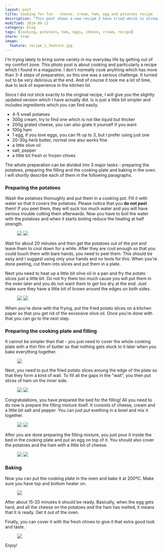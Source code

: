 ```yaml
---
layout: post
title: Cooking for fun - cheese, cream, ham, egg and potatoes recipe
description: "This post shows a new recipe I have tried which is already one of my favourites"
modified: 2014-06-11
category: blog
tags: [cooking, potatoes, ham, eggs, cheese, cream, recipe]
share: true
image:
  feature: recipe_1_feature.jpg
---
```


I'm trying lately to bring some variety in my everyday life by getting out of my comfort zone. This photo post is about cooking and particularly a recipe which I found in a magazine. I don't normally cook anything which has more than 3-4 steps of preparation, so this one was a serious challenge. It turned out to be very delicious at the end. And of course it took me a lot of time, due to lack of experience in the kitchen lol.

Since I did not stick exactly to the original recipe, I will give you the slightly updated version which I have actually did. Is is just a little bit simpler and includes ingredients which you can find easily.

- 4-5 small potatoes
- 300g cream, try to find one which is not like liquid but thicker
- 200g grated cheese, you can also grate it yourself if you want
- 100g ham
- 1 egg, if you love eggs, you can fit up to 3, but I prefer using just one
- 20-30g herb butter, normal one also works fine
- a little olive oil
- salt, pepper
- a little bit fresh or frozen chives

The whole preparation can be divided into 3 major tasks - preparing the potatoes, preparing the filling and the cooking plate and baking in the oven. I will shortly describe each of them in the following paragraphs.

### Preparing the potatoes

Wash the potatoes thoroughly and put them in a cooking pot. Fill it with water so that it covers the potatoes. Please notice that you **do not peel** them! If you peel them, they will suck too much water and you will have serious trouble cutting them afterwards. Now you have to boil the water with the potatoes and when it starts boiling reduce the heating at half strength. 

<figure class="half">
	<a href="{{ site.url }}/images/recipe_1_1.jpg"><img src="{{ site.url }}/images/recipe_1_1.jpg"></a>
    <a href="{{ site.url }}/images/recipe_1_2.jpg"><img src="{{ site.url }}/images/recipe_1_2.jpg"></a>
</figure>

Wait for about 20 minutes and then get the potatoes out of the pot and leave them to cool down for a while. After they are cool enough so that you could touch them with bare hands, you need to peel them. This should be easy and I suggest using only your hands and no tools for this. When you're done peeling, cut them into slices and put them in a plate.

Next you need to heat up a little bit olive oil in a pan and fry the potato slices just a little bit. Do not fry them too much cause you will put them in the oven later and you do not want them to get too dry at the end. Just make sure they have a little bit of brown around the edges on both sides.

<figure class="half">
	<a href="/images/recipe_1/recipe_1_3.jpg"><img src="/images/recipe_1/recipe_1_3.jpg"></a>
    <a href="/images/recipe_1/recipe_1_4.jpg"><img src="/images/recipe_1/recipe_1_4.jpg"></a>
</figure>

When you're done with the frying, put the fried potato slices on a kitchen paper so that you get rid of the excessive olive oil. Once you're done with that you can go to the next step.

### Preparing the cooking plate and filling
It cannot be simpler than that - you just need to cover the whole cooking plate with a thin film of butter so that nothing gets stuck to it  later when you bake everything together.

<figure>
	<a href="/images/recipe_1/recipe_1_5.jpg"><img src="/images/recipe_1/recipe_1_5.jpg"></a>
</figure>

Next, you need to put the fried potato slices aroung the edge of the plate so that they form a kind of wall. To fill all the gaps in the "wall", you then put slices of ham on the inner side.

<figure class="half">
	<a href="/images/recipe_1/recipe_1_6.jpg"><img src="/images/recipe_1/recipe_1_6.jpg"></a>
    <a href="/images/recipe_1/recipe_1_7.jpg"><img src="/images/recipe_1/recipe_1_7.jpg"></a>
</figure>

Congratulations, you have prepared the bed for the filling! All you need to do now is prepare the filling mixture itself. It consists of cheese, cream and a little bit salt and pepper. You can just put evething in a bowl and mix it together.

<figure class="half">
	<a href="/images/recipe_1/recipe_1_8.jpg"><img src="/images/recipe_1/recipe_1_8.jpg"></a>
    <a href="/images/recipe_1/recipe_1_9.jpg"><img src="/images/recipe_1/recipe_1_9.jpg"></a>
</figure>

After you are done preparing the filling mixture, you just pour it inside the bed in the cooking plate and put an egg on top of it. You should also cover the potatoes and the ham with a little bit of cheese.

<figure class="half">
	<a href="/images/recipe_1/recipe_1_10.jpg"><img src="/images/recipe_1/recipe_1_10.jpg"></a>
    <a href="/images/recipe_1/recipe_1_11.jpg"><img src="/images/recipe_1/recipe_1_11.jpg"></a>
</figure>

### Baking
Now you can put the cooking plate in the oven and bake it at 200ºC. Make sure you have top and bottom heater on. 

<figure>
	<a href="/images/recipe_1/recipe_1_12.jpg"><img src="/images/recipe_1/recipe_1_12.jpg"></a>
</figure>

After about 15-20 minutes it should be ready. Basically, when the egg gets hard, and all the cheese on the potatoes and the ham has melted, it means that it is ready. Get it out of the oven.

Finally, you can cover it with the fresh chives to give it that extra good look and taste.

<figure>
	<a href="/images/recipe_1/recipe_1_13.jpg"><img src="/images/recipe_1/recipe_1_13.jpg"></a>
</figure>

Enjoy!